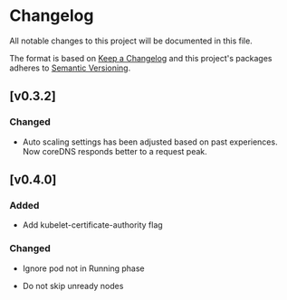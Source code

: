 # Changelog

All notable changes to this project will be documented in this file.

The format is based on [Keep a Changelog](http://keepachangelog.com/en/1.0.0/)
and this project's packages adheres to [Semantic Versioning](http://semver.org/spec/v2.0.0.html).


## [v0.3.2]

### Changed

- Auto scaling settings has been adjusted based on past experiences. Now coreDNS responds better to a request peak.

## [v0.4.0]

### Added 

- Add kubelet-certificate-authority flag

### Changed

- Ignore pod not in Running phase

- Do not skip unready nodes

[0.3.2]: https://github.com/giantswarm/kubernetes-metrics-server/pull/12
